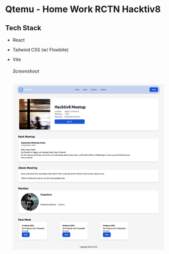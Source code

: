 # Qtemu - Home Work RCTN Hacktiv8

## Tech Stack
- React
- Tailwind CSS (w/ Flowbite)
- Vite



    ###### _Screenshoot_
    <img src="./sc-qtemu-tmprly.png" width="820">


